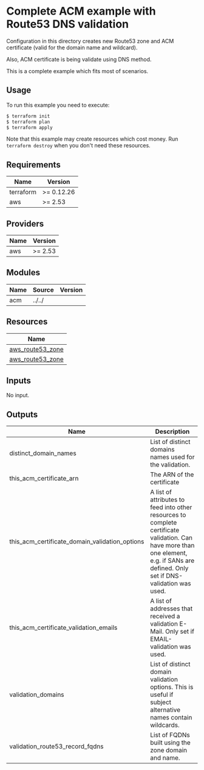# Complete ACM example with Route53 DNS validation

Configuration in this directory creates new Route53 zone and ACM certificate (valid for the domain name and wildcard).

Also, ACM certificate is being validate using DNS method.

This is a complete example which fits most of scenarios.

## Usage

To run this example you need to execute:

```bash
$ terraform init
$ terraform plan
$ terraform apply
```

Note that this example may create resources which cost money. Run `terraform destroy` when you don't need these resources.

<!-- BEGINNING OF PRE-COMMIT-TERRAFORM DOCS HOOK -->
## Requirements

| Name | Version |
|------|---------|
| terraform | >= 0.12.26 |
| aws | >= 2.53 |

## Providers

| Name | Version |
|------|---------|
| aws | >= 2.53 |

## Modules

| Name | Source | Version |
|------|--------|---------|
| acm | ../../ |  |

## Resources

| Name |
|------|
| [aws_route53_zone](https://registry.terraform.io/providers/hashicorp/aws/latest/docs/data-sources/route53_zone) |
| [aws_route53_zone](https://registry.terraform.io/providers/hashicorp/aws/latest/docs/resources/route53_zone) |

## Inputs

No input.

## Outputs

| Name | Description |
|------|-------------|
| distinct\_domain\_names | List of distinct domains names used for the validation. |
| this\_acm\_certificate\_arn | The ARN of the certificate |
| this\_acm\_certificate\_domain\_validation\_options | A list of attributes to feed into other resources to complete certificate validation. Can have more than one element, e.g. if SANs are defined. Only set if DNS-validation was used. |
| this\_acm\_certificate\_validation\_emails | A list of addresses that received a validation E-Mail. Only set if EMAIL-validation was used. |
| validation\_domains | List of distinct domain validation options. This is useful if subject alternative names contain wildcards. |
| validation\_route53\_record\_fqdns | List of FQDNs built using the zone domain and name. |
<!-- END OF PRE-COMMIT-TERRAFORM DOCS HOOK -->
